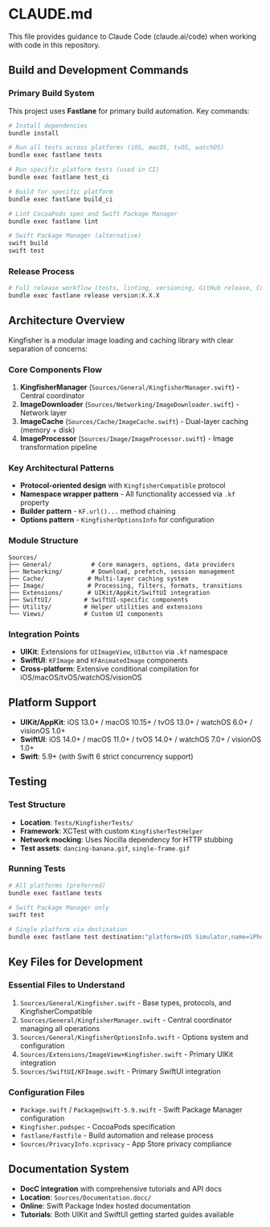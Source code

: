 # CLAUDE.md

This file provides guidance to Claude Code (claude.ai/code) when working with code in this repository.

## Build and Development Commands

### Primary Build System
This project uses **Fastlane** for primary build automation. Key commands:

```bash
# Install dependencies
bundle install

# Run all tests across platforms (iOS, macOS, tvOS, watchOS)
bundle exec fastlane tests

# Run specific platform tests (used in CI)
bundle exec fastlane test_ci

# Build for specific platform
bundle exec fastlane build_ci

# Lint CocoaPods spec and Swift Package Manager
bundle exec fastlane lint

# Swift Package Manager (alternative)
swift build
swift test
```

### Release Process
```bash
# Full release workflow (tests, linting, versioning, GitHub release, CocoaPods push)
bundle exec fastlane release version:X.X.X
```

## Architecture Overview

Kingfisher is a modular image loading and caching library with clear separation of concerns:

### Core Components Flow
1. **KingfisherManager** (`Sources/General/KingfisherManager.swift`) - Central coordinator
2. **ImageDownloader** (`Sources/Networking/ImageDownloader.swift`) - Network layer
3. **ImageCache** (`Sources/Cache/ImageCache.swift`) - Dual-layer caching (memory + disk)
4. **ImageProcessor** (`Sources/Image/ImageProcessor.swift`) - Image transformation pipeline

### Key Architectural Patterns
- **Protocol-oriented design** with `KingfisherCompatible` protocol
- **Namespace wrapper pattern** - All functionality accessed via `.kf` property
- **Builder pattern** - `KF.url()...` method chaining
- **Options pattern** - `KingfisherOptionsInfo` for configuration

### Module Structure
```
Sources/
├── General/           # Core managers, options, data providers
├── Networking/        # Download, prefetch, session management  
├── Cache/            # Multi-layer caching system
├── Image/            # Processing, filters, formats, transitions
├── Extensions/       # UIKit/AppKit/SwiftUI integration
├── SwiftUI/         # SwiftUI-specific components
├── Utility/         # Helper utilities and extensions
└── Views/           # Custom UI components
```

### Integration Points
- **UIKit**: Extensions for `UIImageView`, `UIButton` via `.kf` namespace
- **SwiftUI**: `KFImage` and `KFAnimatedImage` components
- **Cross-platform**: Extensive conditional compilation for iOS/macOS/tvOS/watchOS/visionOS

## Platform Support
- **UIKit/AppKit**: iOS 13.0+ / macOS 10.15+ / tvOS 13.0+ / watchOS 6.0+ / visionOS 1.0+
- **SwiftUI**: iOS 14.0+ / macOS 11.0+ / tvOS 14.0+ / watchOS 7.0+ / visionOS 1.0+
- **Swift**: 5.9+ (with Swift 6 strict concurrency support)

## Testing

### Test Structure
- **Location**: `Tests/KingfisherTests/`
- **Framework**: XCTest with custom `KingfisherTestHelper`
- **Network mocking**: Uses Nocilla dependency for HTTP stubbing
- **Test assets**: `dancing-banana.gif`, `single-frame.gif`

### Running Tests
```bash
# All platforms (preferred)
bundle exec fastlane tests

# Swift Package Manager only
swift test

# Single platform via destination
bundle exec fastlane test destination:"platform=iOS Simulator,name=iPhone 15"
```

## Key Files for Development

### Essential Files to Understand
1. `Sources/General/Kingfisher.swift` - Base types, protocols, and KingfisherCompatible
2. `Sources/General/KingfisherManager.swift` - Central coordinator managing all operations
3. `Sources/General/KingfisherOptionsInfo.swift` - Options system and configuration
4. `Sources/Extensions/ImageView+Kingfisher.swift` - Primary UIKit integration
5. `Sources/SwiftUI/KFImage.swift` - Primary SwiftUI integration

### Configuration Files
- `Package.swift` / `Package@swift-5.9.swift` - Swift Package Manager configuration
- `Kingfisher.podspec` - CocoaPods specification
- `fastlane/Fastfile` - Build automation and release process
- `Sources/PrivacyInfo.xcprivacy` - App Store privacy compliance

## Documentation System
- **DocC integration** with comprehensive tutorials and API docs
- **Location**: `Sources/Documentation.docc/`
- **Online**: Swift Package Index hosted documentation
- **Tutorials**: Both UIKit and SwiftUI getting started guides available